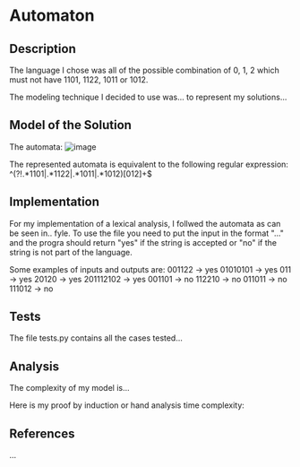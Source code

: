 # Automaton

## Description
The language I chose was all of the possible combination of 0, 1, 2 which must not have 1101, 1122, 1011 or 1012.

The modeling technique I decided to use was... to represent my solutions...

## Model of the Solution
The automata:
![image](https://github.com/ZValer/Automaton/assets/111622587/9693cf5a-20f6-4d96-929b-f9e08a9ad0d2)

The represented automata is equivalent to the following regular expression:
^(?!.*1101|.*1122|.*1011|.*1012)[012]+$

## Implementation
For my implementation of a lexical analysis, I follwed the automata as can be seen in.. fyle. To use the file you need to put the input in the format "..." and the progra should return "yes" if the string is accepted or "no" if the string is not part of the language.

Some examples of inputs and outputs are:
001122 -> yes
01010101 -> yes
011 -> yes
20120 -> yes
201112102 -> yes
001101 -> no
112210 -> no
011011 -> no
111012 -> no

## Tests
The file tests.py contains all the cases tested...

## Analysis
The complexity of my model is... 

Here is my proof by induction or hand analysis time complexity:

## References
...
